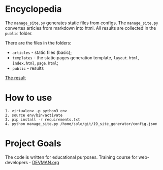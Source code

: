 # Encyclopedia

The ```manage_site.py``` generates static files from configs. The ```manage_site.py``` convertes articles from markdown into html.
All results are collected in the ```public``` folder.

There are the files in the folders:
- ```articles``` - static files (basic);
- ```templates``` - the static pages generation template, `layout.html`, `index.html`, `page.html`;
- ```public``` - results

[The result](https://AMSolovyev.github.io/19_site_generator/public/index.html)

# How to use

```
1. virtualenv -p python3 env
2. source env/bin/activate
3. pip install -r requirements.txt
4. python manage_site.py /home/solo/git/19_site_generator/config.json
```

# Project Goals

The code is written for educational purposes. Training course for web-developers - [DEVMAN.org](https://devman.org)
